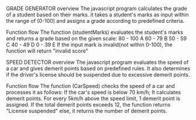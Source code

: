 GRADE GENERATOR
overview
The javascript program calculates the grade of a student based on their marks. it takes a student's marks as input within the range of (0-100) and assigns a grade according to predefined criteria.

Function flow
The function (studentMarks) evaluates the student's marks and returns a grade based on the given scale:
80 - 100 A
60 - 79 B
50 - 59 C
40 - 49 D
0 - 39 E
If the input mark is invalid(not within 0-100), the function will return "invalid score"

  SPEED DETECTOR
  overview
  The javascript program evaluates the speed of a car and gives demerit points based on predefined rules.
  It also determines if the driver's license should be suspended due to excessive demerit points.

  Function flow
  The function (CarSpeed) checks the speed of a car and processes it as follows:
  If the car's speed is below 70 km/h;
  It calculates demerit points. For every 5km/h above the speed limit, 1 demerit point is assigned.
  If the total demerit points exceeds 12, the function returns "License suspended"
  else, it returns the number of demerit points.
